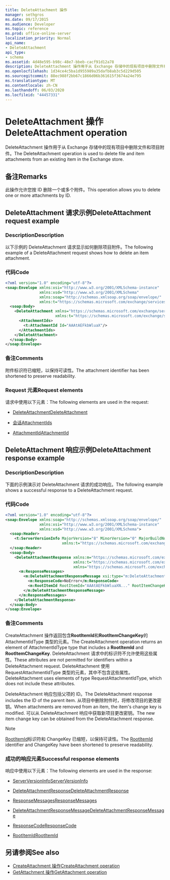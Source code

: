 ```yaml
---
title: DeleteAttachment 操作
manager: sethgros
ms.date: 09/17/2015
ms.audience: Developer
ms.topic: reference
ms.prod: office-online-server
localization_priority: Normal
api_name:
- DeleteAttachment
api_type:
- schema
ms.assetid: 4d48e595-b98c-48e7-bbeb-cacf91d12a78
description: DeleteAttachment 操作用于从 Exchange 存储中的现有项目中删除文件和项目附件。
ms.openlocfilehash: 1d34ce4c5ba1d955989a35dafb8ab3c5d229d505
ms.sourcegitcommit: 88ec988f2bb67c1866d06b361615f3674a24e795
ms.translationtype: MT
ms.contentlocale: zh-CN
ms.lasthandoff: 06/03/2020
ms.locfileid: "44457331"
---
```

# <a name="deleteattachment-operation"></a><span data-ttu-id="f5dae-103">DeleteAttachment 操作</span><span class="sxs-lookup"><span data-stu-id="f5dae-103">DeleteAttachment operation</span></span>

<span data-ttu-id="f5dae-104">DeleteAttachment 操作用于从 Exchange 存储中的现有项目中删除文件和项目附件。</span><span class="sxs-lookup"><span data-stu-id="f5dae-104">The DeleteAttachment operation is used to delete file and item attachments from an existing item in the Exchange store.</span></span>
  
## <a name="remarks"></a><span data-ttu-id="f5dae-105">备注</span><span class="sxs-lookup"><span data-stu-id="f5dae-105">Remarks</span></span>

<span data-ttu-id="f5dae-106">此操作允许您按 ID 删除一个或多个附件。</span><span class="sxs-lookup"><span data-stu-id="f5dae-106">This operation allows you to delete one or more attachments by ID.</span></span>
  
## <a name="deleteattachment-request-example"></a><span data-ttu-id="f5dae-107">DeleteAttachment 请求示例</span><span class="sxs-lookup"><span data-stu-id="f5dae-107">DeleteAttachment request example</span></span>

### <a name="description"></a><span data-ttu-id="f5dae-108">Description</span><span class="sxs-lookup"><span data-stu-id="f5dae-108">Description</span></span>

<span data-ttu-id="f5dae-109">以下示例的 DeleteAttachment 请求显示如何删除项目附件。</span><span class="sxs-lookup"><span data-stu-id="f5dae-109">The following example of a DeleteAttachment request shows how to delete an item attachment.</span></span>
  
### <a name="code"></a><span data-ttu-id="f5dae-110">代码</span><span class="sxs-lookup"><span data-stu-id="f5dae-110">Code</span></span>

```XML
<?xml version="1.0" encoding="utf-8"?>
<soap:Envelope xmlns:xsi="http://www.w3.org/2001/XMLSchema-instance"
               xmlns:xsd="http://www.w3.org/2001/XMLSchema"
               xmlns:soap="http://schemas.xmlsoap.org/soap/envelope/"
               xmlns:t="https://schemas.microsoft.com/exchange/services/2006/types">
  <soap:Body>
    <DeleteAttachment xmlns="https://schemas.microsoft.com/exchange/services/2006/messages"
                      xmlns:t="https://schemas.microsoft.com/exchange/services/2006/types">
      <AttachmentIds>
        <t:AttachmentId Id="AAAtAEFkbWluaX"/>
      </AttachmentIds>
    </DeleteAttachment>
  </soap:Body>
</soap:Envelope>
```

### <a name="comments"></a><span data-ttu-id="f5dae-111">备注</span><span class="sxs-lookup"><span data-stu-id="f5dae-111">Comments</span></span>

<span data-ttu-id="f5dae-112">附件标识符已缩短，以保持可读性。</span><span class="sxs-lookup"><span data-stu-id="f5dae-112">The attachment identifier has been shortened to preserve readability.</span></span>
  
### <a name="request-elements"></a><span data-ttu-id="f5dae-113">Request 元素</span><span class="sxs-lookup"><span data-stu-id="f5dae-113">Request elements</span></span>

<span data-ttu-id="f5dae-114">请求中使用以下元素：</span><span class="sxs-lookup"><span data-stu-id="f5dae-114">The following elements are used in the request:</span></span>
  
- [<span data-ttu-id="f5dae-115">DeleteAttachment</span><span class="sxs-lookup"><span data-stu-id="f5dae-115">DeleteAttachment</span></span>](deleteattachment.md)
    
- [<span data-ttu-id="f5dae-116">会话</span><span class="sxs-lookup"><span data-stu-id="f5dae-116">AttachmentIds</span></span>](attachmentids.md)
    
- [<span data-ttu-id="f5dae-117">AttachmentId</span><span class="sxs-lookup"><span data-stu-id="f5dae-117">AttachmentId</span></span>](attachmentid.md)
    
## <a name="deleteattachment-response-example"></a><span data-ttu-id="f5dae-118">DeleteAttachment 响应示例</span><span class="sxs-lookup"><span data-stu-id="f5dae-118">DeleteAttachment response example</span></span>

### <a name="description"></a><span data-ttu-id="f5dae-119">Description</span><span class="sxs-lookup"><span data-stu-id="f5dae-119">Description</span></span>

<span data-ttu-id="f5dae-120">下面的示例演示对 DeleteAttachment 请求的成功响应。</span><span class="sxs-lookup"><span data-stu-id="f5dae-120">The following example shows a successful response to a DeleteAttachment request.</span></span>
  
### <a name="code"></a><span data-ttu-id="f5dae-121">代码</span><span class="sxs-lookup"><span data-stu-id="f5dae-121">Code</span></span>

```XML
<?xml version="1.0" encoding="utf-8"?>
<soap:Envelope xmlns:soap="http://schemas.xmlsoap.org/soap/envelope/" 
               xmlns:xsi="http://www.w3.org/2001/XMLSchema-instance" 
               xmlns:xsd="http://www.w3.org/2001/XMLSchema">
  <soap:Header>
    <t:ServerVersionInfo MajorVersion="8" MinorVersion="0" MajorBuildNumber="662" MinorBuildNumber="0" 
                         xmlns:t="https://schemas.microsoft.com/exchange/services/2006/types"/>
  </soap:Header>
  <soap:Body>
    <DeleteAttachmentResponse xmlns:m="https://schemas.microsoft.com/exchange/services/2006/messages" 
                              xmlns:t="https://schemas.microsoft.com/exchange/services/2006/types" 
                              xmlns="https://schemas.microsoft.com/exchange/services/2006/messages">
      <m:ResponseMessages>
        <m:DeleteAttachmentResponseMessage xsi:type="m:DeleteAttachmentResponseMessageType" ResponseClass="Success">
          <m:ResponseCode>NoError</m:ResponseCode>
          <m:RootItemId RootItemId="AAAtAEFkbWluaXN..." RootItemChangeKey="CQAAABYAA..."/>
        </m:DeleteAttachmentResponseMessage>
      </m:ResponseMessages>
    </DeleteAttachmentResponse>
  </soap:Body>
</soap:Envelope>
```

### <a name="comments"></a><span data-ttu-id="f5dae-122">备注</span><span class="sxs-lookup"><span data-stu-id="f5dae-122">Comments</span></span>

<span data-ttu-id="f5dae-123">CreateAttachment 操作返回包含**RootItemId**和**RootItemChangeKey**的 AttachmentIdType 类型的元素。</span><span class="sxs-lookup"><span data-stu-id="f5dae-123">The CreateAttachment operation returns an element of AttachmentIdType type that includes a **RootItemId** and **RootItemChangeKey**.</span></span> <span data-ttu-id="f5dae-124">DeleteAttachment 请求中的标识符不允许使用这些属性。</span><span class="sxs-lookup"><span data-stu-id="f5dae-124">These attributes are not permitted for identifiers within a DeleteAttachment request.</span></span> <span data-ttu-id="f5dae-125">DeleteAttachment 使用 RequestAttachmentIdType 类型的元素，其中不包含这些属性。</span><span class="sxs-lookup"><span data-stu-id="f5dae-125">DeleteAttachment uses elements of type RequestAttachmentIdType, which does not include these attributes.</span></span>
  
<span data-ttu-id="f5dae-126">DeleteAttachment 响应包括父项的 ID。</span><span class="sxs-lookup"><span data-stu-id="f5dae-126">The DeleteAttachment response includes the ID of the parent item.</span></span> <span data-ttu-id="f5dae-127">从项目中删除附件时，将修改项目的更改密钥。</span><span class="sxs-lookup"><span data-stu-id="f5dae-127">When attachments are removed from an item, the item's change key is modified.</span></span> <span data-ttu-id="f5dae-128">可以从 DeleteAttachment 响应中获取新项目更改密钥。</span><span class="sxs-lookup"><span data-stu-id="f5dae-128">The new item change key can be obtained from the DeleteAttachment response.</span></span>
  
> [!NOTE]
> <span data-ttu-id="f5dae-129">[RootItemId](rootitemid.md)标识符和 ChangeKey 已缩短，以保持可读性。</span><span class="sxs-lookup"><span data-stu-id="f5dae-129">The [RootItemId](rootitemid.md) identifier and ChangeKey have been shortened to preserve readability.</span></span> 
  
### <a name="successful-response-elements"></a><span data-ttu-id="f5dae-130">成功的响应元素</span><span class="sxs-lookup"><span data-stu-id="f5dae-130">Successful response elements</span></span>

<span data-ttu-id="f5dae-131">响应中使用以下元素：</span><span class="sxs-lookup"><span data-stu-id="f5dae-131">The following elements are used in the response:</span></span>
  
- [<span data-ttu-id="f5dae-132">ServerVersionInfo</span><span class="sxs-lookup"><span data-stu-id="f5dae-132">ServerVersionInfo</span></span>](serverversioninfo.md)
    
- [<span data-ttu-id="f5dae-133">DeleteAttachmentResponse</span><span class="sxs-lookup"><span data-stu-id="f5dae-133">DeleteAttachmentResponse</span></span>](deleteattachmentresponse.md)
    
- [<span data-ttu-id="f5dae-134">ResponseMessages</span><span class="sxs-lookup"><span data-stu-id="f5dae-134">ResponseMessages</span></span>](responsemessages.md)
    
- [<span data-ttu-id="f5dae-135">DeleteAttachmentResponseMessage</span><span class="sxs-lookup"><span data-stu-id="f5dae-135">DeleteAttachmentResponseMessage</span></span>](deleteattachmentresponsemessage.md)
    
- [<span data-ttu-id="f5dae-136">ResponseCode</span><span class="sxs-lookup"><span data-stu-id="f5dae-136">ResponseCode</span></span>](responsecode.md)
    
- [<span data-ttu-id="f5dae-137">RootItemId</span><span class="sxs-lookup"><span data-stu-id="f5dae-137">RootItemId</span></span>](rootitemid.md)
    
## <a name="see-also"></a><span data-ttu-id="f5dae-138">另请参阅</span><span class="sxs-lookup"><span data-stu-id="f5dae-138">See also</span></span>

- [<span data-ttu-id="f5dae-139">CreateAttachment 操作</span><span class="sxs-lookup"><span data-stu-id="f5dae-139">CreateAttachment operation</span></span>](createattachment-operation.md) 
- [<span data-ttu-id="f5dae-140">GetAttachment 操作</span><span class="sxs-lookup"><span data-stu-id="f5dae-140">GetAttachment operation</span></span>](getattachment-operation.md)

